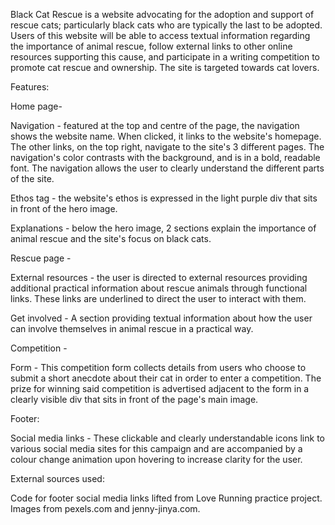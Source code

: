 Black Cat Rescue is a website advocating for the adoption and support of rescue cats; particularly black cats who are typically the last to be adopted.
Users of this website will be able to access textual information regarding the importance of animal rescue, follow external links to other online resources supporting this cause, and participate in a writing competition to promote cat rescue and ownership. The site is targeted towards cat lovers.


Features:

Home page- 

Navigation - featured at the top and centre of the page, the navigation shows the website name. When clicked, it links to the website's homepage.
The other links, on the top right, navigate to the site's 3 different pages.
The navigation's color contrasts with the background, and is in a bold, readable font. 
The navigation allows the user to clearly understand the different parts of the site. 

Ethos tag - the website's ethos is expressed in the light purple div that sits in front of the hero image.

Explanations - below the hero image, 2 sections explain the importance of animal rescue and the site's focus on black cats. 

Rescue page - 

External resources - the user is directed to external resources providing additional practical information about rescue animals through functional links. These links are underlined to direct the user to interact with them.

Get involved - A section providing textual information about how the user can involve themselves in animal rescue in a practical way. 

Competition - 

Form - This competition form collects details from users who choose to submit a short anecdote about their cat in order to enter a competition. 
The prize for winning said competition is advertised adjacent to the form in a clearly visible div that sits in front of the page's main image. 

Footer: 

Social media links - These clickable and clearly understandable icons link to various social media sites for this campaign and are accompanied by a colour change animation upon hovering to increase clarity for the user.

External sources used:

Code for footer social media links lifted from Love Running practice project.
Images from pexels.com and jenny-jinya.com.

